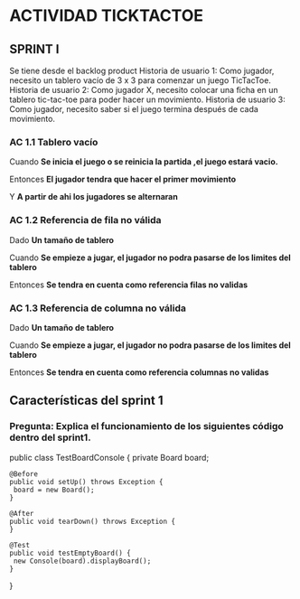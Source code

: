 # ACTIVIDAD TICKTACTOE
## SPRINT I

Se tiene desde el backlog product
Historia de usuario 1: Como jugador, necesito un tablero vacío de 3 x 3 para comenzar un juego TicTacToe.
Historia de usuario 2: Como jugador X, necesito colocar una ficha en un tablero tic-tac-toe para poder hacer un movimiento.
Historia de usuario 3: Como jugador, necesito saber si el juego termina después de cada movimiento.

### AC 1.1 Tablero vacío 

Cuando **Se inicia el juego o se reinicia la partida ,el juego estará vacio.**

Entonces **El jugador tendra que hacer el primer movimiento**

Y **A partir de ahi los jugadores se alternaran**

### AC 1.2 Referencia de fila no válida

Dado **Un tamaño de tablero**

Cuando **Se empieze a jugar, el jugador no podra pasarse de los limites del tablero**

Entonces **Se tendra en cuenta como referencia filas no validas**

### AC 1.3 Referencia de columna no válida

Dado **Un tamaño de tablero**

Cuando **Se empieze a jugar, el jugador no podra pasarse de los limites del tablero**

Entonces **Se tendra en cuenta como referencia columnas no validas**
    
    
## Características del sprint 1
### Pregunta: Explica el funcionamiento de los siguientes código dentro del sprint1.

public class TestBoardConsole {
    private Board board;

    @Before
    public void setUp() throws Exception {
   	 board = new Board();
    }

    @After
    public void tearDown() throws Exception {
    }

    @Test
    public void testEmptyBoard() {
   	 new Console(board).displayBoard();
    }

}

